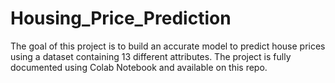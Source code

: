 # Housing_Price_Prediction
The goal of this project is to build an accurate model to predict house prices using a dataset containing 13 different attributes. The project is fully documented using Colab Notebook and available on this repo.
